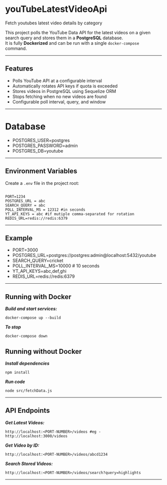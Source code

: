 # youTubeLatestVideoApi
Fetch youtubes latest video details by category 

This project polls the YouTube Data API for the latest videos on a given search query and stores them in a **PostgreSQL** database.  
It is fully **Dockerized** and can be run with a single `docker-compose` command.

---

## Features
- Polls YouTube API at a configurable interval
- Automatically rotates API keys if quota is exceeded
- Stores videos in PostgreSQL using Sequelize ORM
- Stops fetching when no new videos are found
- Configurable poll interval, query, and window

---

# Database
- POSTGRES_USER=postgres
- POSTGRES_PASSWORD=admin
- POSTGRES_DB=youtube

---

## Environment Variables

Create a `.env` file in the project root:
```env

PORT=1234
POSTGRES_URL = abc
SEARCH_QUERY = abc
POLL_INTERVAL_MS = 12312 #in seconds
YT_API_KEYS = abc #if mutiple comma-separated for rotation
REDIS_URL=redis://redis:6379

```
---
## Example
- PORT=3000
- POSTGRES_URL=postgres://postgres:admin@localhost:5432/youtube
- SEARCH_QUERY=cricket
- POLL_INTERVAL_MS=10000   # 10 seconds
- YT_API_KEYS=abc,def,ghi
- REDIS_URL=redis://redis:6379
---

## Running with Docker

***Build and start services:***
```
docker-compose up --build
```
***To stop***
```
docker-compose down
```

## Running without Docker

***Install dependencies***
```
npm install
```

***Run code***
```
node src/fetchData.js
```
---

## API Endpoints

***Get Latest Videos:***
```
http://localhost:<PORT-NUMBER>/videos #eg - http://localhost:3000/videos
```
***Get Video by ID:***
```
http://localhost:<PORT-NUMBER>/videos/abcd1234 
```
***Search Stored Videos:***
```
http://localhost:<PORT-NUMBER>/videos/search?query=highlights
```
---
